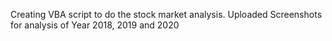 Creating VBA script to do the stock market analysis.
Uploaded Screenshots for analysis of Year 2018, 2019 and 2020
